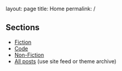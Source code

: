 layout: page
title: Home
permalink: /

<h2>Sections</h2>
<ul>
  <li><a href="{{ "/fiction/" | relative_url }}">Fiction</a></li>
  <li><a href="{{ "/code/" | relative_url }}">Code</a></li>
  <li><a href="{{ "/non-fiction/" | relative_url }}">Non-Fiction</a></li>
  <li><a href="{{ "/" | relative_url }}">All posts</a> (use site feed or theme archive)</li>
  
</ul>

